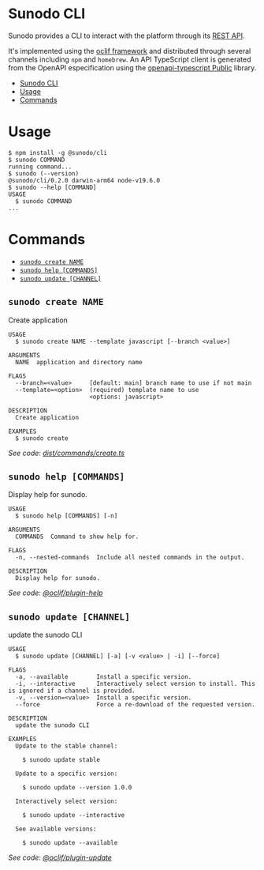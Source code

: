 # Sunodo CLI

Sunodo provides a CLI to interact with the platform through its [REST API](../api/).

It's implemented using the [oclif framework](https://oclif.io) and distributed through several channels including `npm` and `homebrew`. An API TypeScript client is generated from the OpenAPI especification using the [openapi-typescript
Public](https://github.com/drwpow/openapi-typescript) library.

<!-- toc -->
* [Sunodo CLI](#sunodo-cli)
* [Usage](#usage)
* [Commands](#commands)
<!-- tocstop -->

# Usage

<!-- usage -->
```sh-session
$ npm install -g @sunodo/cli
$ sunodo COMMAND
running command...
$ sunodo (--version)
@sunodo/cli/0.2.0 darwin-arm64 node-v19.6.0
$ sunodo --help [COMMAND]
USAGE
  $ sunodo COMMAND
...
```
<!-- usagestop -->

# Commands

<!-- commands -->
* [`sunodo create NAME`](#sunodo-create-name)
* [`sunodo help [COMMANDS]`](#sunodo-help-commands)
* [`sunodo update [CHANNEL]`](#sunodo-update-channel)

## `sunodo create NAME`

Create application

```
USAGE
  $ sunodo create NAME --template javascript [--branch <value>]

ARGUMENTS
  NAME  application and directory name

FLAGS
  --branch=<value>     [default: main] branch name to use if not main
  --template=<option>  (required) template name to use
                       <options: javascript>

DESCRIPTION
  Create application

EXAMPLES
  $ sunodo create
```

_See code: [dist/commands/create.ts](https://github.com/sunodo/sunodo/blob/v0.2.0/dist/commands/create.ts)_

## `sunodo help [COMMANDS]`

Display help for sunodo.

```
USAGE
  $ sunodo help [COMMANDS] [-n]

ARGUMENTS
  COMMANDS  Command to show help for.

FLAGS
  -n, --nested-commands  Include all nested commands in the output.

DESCRIPTION
  Display help for sunodo.
```

_See code: [@oclif/plugin-help](https://github.com/oclif/plugin-help/blob/v5.2.8/src/commands/help.ts)_

## `sunodo update [CHANNEL]`

update the sunodo CLI

```
USAGE
  $ sunodo update [CHANNEL] [-a] [-v <value> | -i] [--force]

FLAGS
  -a, --available        Install a specific version.
  -i, --interactive      Interactively select version to install. This is ignored if a channel is provided.
  -v, --version=<value>  Install a specific version.
  --force                Force a re-download of the requested version.

DESCRIPTION
  update the sunodo CLI

EXAMPLES
  Update to the stable channel:

    $ sunodo update stable

  Update to a specific version:

    $ sunodo update --version 1.0.0

  Interactively select version:

    $ sunodo update --interactive

  See available versions:

    $ sunodo update --available
```

_See code: [@oclif/plugin-update](https://github.com/oclif/plugin-update/blob/v3.1.8/src/commands/update.ts)_
<!-- commandsstop -->
